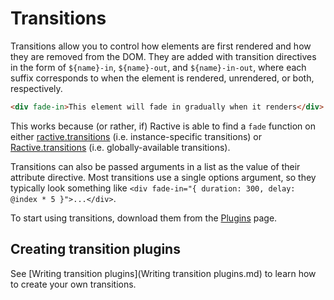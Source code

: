 # Transitions


Transitions allow you to control how elements are first rendered and how they are removed from the DOM. They are added with transition directives in the form of `${name}-in`, `${name}-out`, and `${name}-in-out`, where each suffix corresponds to when the element is rendered, unrendered, or both, respectively.

```html
<div fade-in>This element will fade in gradually when it renders</div>
```

This works because (or rather, if) Ractive is able to find a `fade` function on either [ractive.transitions](ractive-transitions-instance.md) (i.e. instance-specific transitions) or [Ractive.transitions](ractive-transitions-global.md) (i.e. globally-available transitions).

Transitions can also be passed arguments in a list as the value of their attribute directive. Most transitions use a single options argument, so they typically look something like `<div fade-in="{ duration: 300, delay: @index * 5 }">...</div>`.

To start using transitions, download them from the [Plugins](Plugins.md) page.


## Creating transition plugins

See [Writing transition plugins](Writing transition plugins.md) to learn how to create your own transitions.
